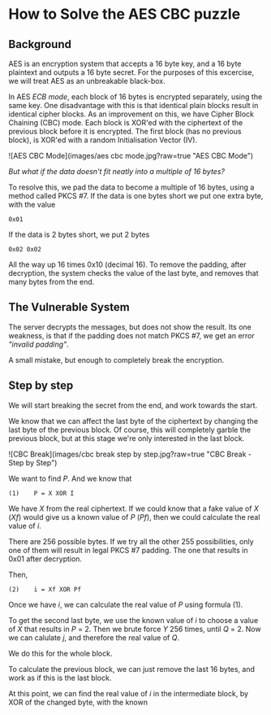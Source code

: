 # How to Solve the AES CBC puzzle

## Background

AES is an encryption system that accepts a 16 byte key, and a 16 byte plaintext and outputs a 16 byte secret. For the purposes of this excercise, we will treat AES as an unbreakable black-box.

In AES _ECB mode_, each block of 16 bytes is encrypted separately, using the same key. One disadvantage with this is that identical plain blocks result in identical cipher blocks. As an improvement on this, we have Cipher Block Chaining (CBC) mode. Each block is XOR'ed with the ciphertext of the previous block before it is encrypted. The first block (has no previous block), is XOR'ed with a random Initialisation Vector (IV).

![AES CBC Mode](images/aes cbc mode.jpg?raw=true "AES CBC Mode")

_But what if the data doesn't fit neatly into a multiple of 16 bytes?_

To resolve this, we pad the data to become a multiple of 16 bytes, using a method called PKCS #7. If the data is one bytes short we put one extra byte, with the value

    0x01
    
If the data is 2 bytes short, we put 2 bytes

    0x02 0x02

All the way up 16 times 0x10 (decimal 16). To remove the padding, after decryption, the system checks the value of the last byte, and removes that many bytes from the end.


## The Vulnerable System

The server decrypts the messages, but does not show the result.
Its one weakness, is that if the padding does not match PKCS #7, we get an error _"invalid padding"_.

A small mistake, but enough to completely break the encryption.


## Step by step

We will start breaking the secret from the end, and work towards the start.

We know that we can affect the last byte of the ciphertext by changing the last byte of the previous block. Of course, this will completely garble the previous block, but at this stage we're only interested in the last block.

![CBC Break](images/cbc break step by step.jpg?raw=true "CBC Break - Step by Step")

We want to find _P_. And we know that

    (1)    P = X XOR I

We have _X_ from the real ciphertext. If we could know that a fake value of _X_ (_Xf_) would give us a known value of _P_ (_Pf_), then we could calculate the real value of _i_.


There are 256 possible bytes. If we try all the other 255 possibilities, only one of them will result in legal PKCS #7 padding. The one that results in 0x01 after decryption.

Then,

    (2)    i = Xf XOR Pf

Once we have _i_, we can calculate the real value of _P_ using formula (1).

To get the second last byte, we use the known value of _i_ to choose a value of _X_ that results in _P_ = 2. Then we brute force _Y_ 256 times, until _Q_ = 2. Now we can calulate _j_, and therefore the real value of _Q_.

We do this for the whole block.

To calculate the previous block, we can just remove the last 16 bytes, and work as if this is the last block.


At this point, we can find the real value of _i_ in the intermediate block, by XOR of the changed byte, with the known 